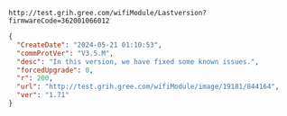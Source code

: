 `http://test.grih.gree.com/wifiModule/Lastversion?firmwareCode=362001066012`

```json
{
  "CreateDate": "2024-05-21 01:10:53",
  "commProtVer": "V3.5.M",
  "desc": "In this version, we have fixed some known issues.",
  "forcedUpgrade": 0,
  "r": 200,
  "url": "http://test.grih.gree.com/wifiModule/image/19181/844164",
  "ver": "1.71"
}
```